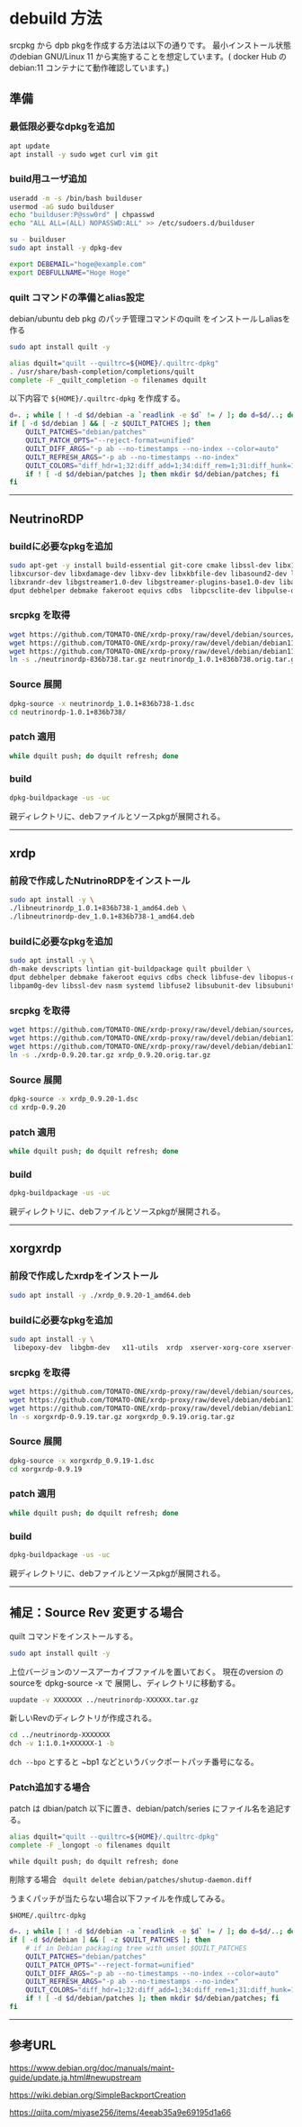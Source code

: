 # debuild 方法
srcpkg から dpb pkgを作成する方法は以下の通りです。
最小インストール状態のdebian GNU/Linux 11 から実施することを想定しています。( docker Hub の debian:11 コンテナにて動作確認しています。)

## 準備

### 最低限必要なdpkgを追加
```bash
apt update
apt install -y sudo wget curl vim git
```

### build用ユーザ追加
```bash
useradd -m -s /bin/bash builduser 
usermod -aG sudo builduser
echo "builduser:P@ssw0rd" | chpasswd
echo "ALL ALL=(ALL) NOPASSWD:ALL" >> /etc/sudoers.d/builduser

su - builduser
sudo apt install -y dpkg-dev

export DEBEMAIL="hoge@example.com"
export DEBFULLNAME="Hoge Hoge"

```
### quilt コマンドの準備とalias設定
debian/ubuntu deb pkg のパッチ管理コマンドのquilt をインストールしaliasを作る
```bash
sudo apt install quilt -y

alias dquilt="quilt --quiltrc=${HOME}/.quiltrc-dpkg"
. /usr/share/bash-completion/completions/quilt
complete -F _quilt_completion -o filenames dquilt
```

以下内容で `${HOME}/.quiltrc-dpkg` を作成する。
```bash
d=. ; while [ ! -d $d/debian -a `readlink -e $d` != / ]; do d=$d/..; done
if [ -d $d/debian ] && [ -z $QUILT_PATCHES ]; then
    QUILT_PATCHES="debian/patches"
    QUILT_PATCH_OPTS="--reject-format=unified"
    QUILT_DIFF_ARGS="-p ab --no-timestamps --no-index --color=auto"
    QUILT_REFRESH_ARGS="-p ab --no-timestamps --no-index"
    QUILT_COLORS="diff_hdr=1;32:diff_add=1;34:diff_rem=1;31:diff_hunk=1;33:diff_ctx=35:diff_cctx=33"
    if ! [ -d $d/debian/patches ]; then mkdir $d/debian/patches; fi
fi
```
---
## NeutrinoRDP
### buildに必要なpkgを追加
```bash
sudo apt-get -y install build-essential git-core cmake libssl-dev libx11-dev libxext-dev libxinerama-dev \
libxcursor-dev libxdamage-dev libxv-dev libxkbfile-dev libasound2-dev libcups2-dev libxml2 libxml2-dev \
libxrandr-dev libgstreamer1.0-dev libgstreamer-plugins-base1.0-dev libavutil-dev  libavcodec-dev dh-make devscripts lintian git-buildpackage quilt pbuilder \
dput debhelper debmake fakeroot equivs cdbs  libpcsclite-dev libpulse-dev xmlto
```
### srcpkg を取得

```bash
wget https://github.com/TOMATO-ONE/xrdp-proxy/raw/devel/debian/sources/neutrinordp-836b738.tar.gz
wget https://github.com/TOMATO-ONE/xrdp-proxy/raw/devel/debian/debian11/srcpkg/neutrinordp_1.0.1%2B836b738-1.debian.tar.xz
wget https://github.com/TOMATO-ONE/xrdp-proxy/raw/devel/debian/debian11/srcpkg/neutrinordp_1.0.1%2B836b738-1.dsc
ln -s ./neutrinordp-836b738.tar.gz neutrinordp_1.0.1+836b738.orig.tar.gz
```
### Source 展開
```bash
dpkg-source -x neutrinordp_1.0.1+836b738-1.dsc
cd neutrinordp-1.0.1+836b738/
```
### patch 適用
```bash
while dquilt push; do dquilt refresh; done
```
### build
```bash
dpkg-buildpackage -us -uc
```
  親ディレクトリに、debファイルとソースpkgが展開される。

---
## xrdp
### 前段で作成したNutrinoRDPをインストール
```bash
sudo apt install -y \
./libneutrinordp_1.0.1+836b738-1_amd64.deb \
./libneutrinordp-dev_1.0.1+836b738-1_amd64.deb
```
### buildに必要なpkgを追加
```bash
sudo apt install -y \
dh-make devscripts lintian git-buildpackage quilt pbuilder \
dput debhelper debmake fakeroot equivs cdbs check libfuse-dev libopus-dev \
libpam0g-dev libssl-dev nasm systemd libfuse2 libsubunit-dev libsubunit0
```

### srcpkg を取得
```bash
wget https://github.com/TOMATO-ONE/xrdp-proxy/raw/devel/debian/sources/xrdp-0.9.20.tar.gz
wget https://github.com/TOMATO-ONE/xrdp-proxy/raw/devel/debian/debian11/srcpkg/xrdp_0.9.20-1.debian.tar.xz
wget https://github.com/TOMATO-ONE/xrdp-proxy/raw/devel/debian/debian11/srcpkg/xrdp_0.9.20-1.dsc
ln -s ./xrdp-0.9.20.tar.gz xrdp_0.9.20.orig.tar.gz
```
### Source 展開
```bash
dpkg-source -x xrdp_0.9.20-1.dsc
cd xrdp-0.9.20
```
### patch 適用
```bash
while dquilt push; do dquilt refresh; done
```
### build
```bash
dpkg-buildpackage -us -uc
```
  親ディレクトリに、debファイルとソースpkgが展開される。

---
## xorgxrdp
### 前段で作成したxrdpをインストール
```bash
sudo apt install -y ./xrdp_0.9.20-1_amd64.deb
```
### buildに必要なpkgを追加
```bash
sudo apt install -y \
 libepoxy-dev  libgbm-dev   x11-utils  xrdp  xserver-xorg-core xserver-xorg-dev
 ```
### srcpkg を取得
```bash
wget https://github.com/TOMATO-ONE/xrdp-proxy/raw/devel/debian/sources/xorgxrdp-0.9.19.tar.gz
wget https://github.com/TOMATO-ONE/xrdp-proxy/raw/devel/debian/debian11/srcpkg/xrdp_0.9.20-1.debian.tar.xz
wget https://github.com/TOMATO-ONE/xrdp-proxy/raw/devel/debian/debian11/srcpkg/xrdp_0.9.20-1.dsc
ln -s xorgxrdp-0.9.19.tar.gz xorgxrdp_0.9.19.orig.tar.gz
```
### Source 展開
```bash
dpkg-source -x xorgxrdp_0.9.19-1.dsc
cd xorgxrdp-0.9.19
```
### patch 適用
```bash
while dquilt push; do dquilt refresh; done
```
### build
```bash
dpkg-buildpackage -us -uc
```

親ディレクトリに、debファイルとソースpkgが展開される。

---




## 補足：Source Rev 変更する場合

quilt コマンドをインストールする。
```bash
sudo apt install quilt -y
```

上位バージョンのソースアーカイブファイルを置いておく。
現在のversion の sourceを dpkg-source -x で 展開し、ディレクトリに移動する。
```bash
uupdate -v XXXXXXX ../neutrinordp-XXXXXX.tar.gz
```
新しいRevのディレクトリが作成される。
```bash
cd ../neutrinordp-XXXXXXX
dch -v 1:1.0.1+XXXXXX-1 -b
```
`dch --bpo` とすると ~bp1 などというバックポートパッチ番号になる。

### Patch追加する場合
patch は dbian/patch 以下に置き、debian/patch/series にファイル名を追記する。
```bash
alias dquilt="quilt --quiltrc=${HOME}/.quiltrc-dpkg"
complete -F _longopt -o filenames dquilt
```
`while dquilt push; do dquilt refresh; done`

 削除する場合 ` dquilt delete debian/patches/shutup-daemon.diff`

うまくパッチが当たらない場合以下ファイルを作成してみる。

`$HOME/.quiltrc-dpkg`
```bash
d=. ; while [ ! -d $d/debian -a `readlink -e $d` != / ]; do d=$d/..; done
if [ -d $d/debian ] && [ -z $QUILT_PATCHES ]; then
    # if in Debian packaging tree with unset $QUILT_PATCHES
    QUILT_PATCHES="debian/patches"
    QUILT_PATCH_OPTS="--reject-format=unified"
    QUILT_DIFF_ARGS="-p ab --no-timestamps --no-index --color=auto"
    QUILT_REFRESH_ARGS="-p ab --no-timestamps --no-index"
    QUILT_COLORS="diff_hdr=1;32:diff_add=1;34:diff_rem=1;31:diff_hunk=1;33:diff_ctx=35:diff_cctx=33"
    if ! [ -d $d/debian/patches ]; then mkdir $d/debian/patches; fi
fi
```
---
## 参考URL
https://www.debian.org/doc/manuals/maint-guide/update.ja.html#newupstream 

https://wiki.debian.org/SimpleBackportCreation

  https://qiita.com/miyase256/items/4eeab35a9e69195d1a66 
